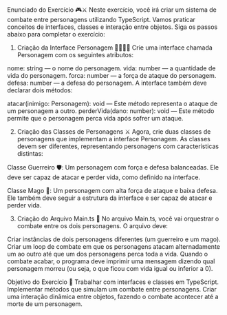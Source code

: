 Enunciado do Exercício 🎮⚔️
Neste exercício, você irá criar um sistema de combate entre personagens utilizando TypeScript. Vamos praticar conceitos de interfaces, classes e interação entre objetos. Siga os passos abaixo para completar o exercício:

1. Criação da Interface Personagem 🧑‍🦰🧙‍♂️
Crie uma interface chamada Personagem com os seguintes atributos:

nome: string — o nome do personagem.
vida: number — a quantidade de vida do personagem.
forca: number — a força de ataque do personagem.
defesa: number — a defesa do personagem.
A interface também deve declarar dois métodos:

atacar(inimigo: Personagem): void — Este método representa o ataque de um personagem a outro.
perderVida(dano: number): void — Este método permite que o personagem perca vida após sofrer um ataque.

2. Criação das Classes de Personagens ⚔️
Agora, crie duas classes de personagens que implementam a interface Personagem. As classes devem ser diferentes, representando personagens com características distintas:

Classe Guerreiro 🛡️: Um personagem com força e defesa balanceadas. Ele deve ser capaz de atacar e perder vida, como definido na interface.

Classe Mago 🔮: Um personagem com alta força de ataque e baixa defesa. Ele também deve seguir a estrutura da interface e ser capaz de atacar e perder vida.

3. Criação do Arquivo Main.ts 📝
No arquivo Main.ts, você vai orquestrar o combate entre os dois personagens. O arquivo deve:

Criar instâncias de dois personagens diferentes (um guerreiro e um mago).
Criar um loop de combate em que os personagens atacam alternadamente um ao outro até que um dos personagens perca toda a vida.
Quando o combate acabar, o programa deve imprimir uma mensagem dizendo qual personagem morreu (ou seja, o que ficou com vida igual ou inferior a 0).

Objetivo do Exercício 🎯
Trabalhar com interfaces e classes em TypeScript.
Implementar métodos que simulam um combate entre personagens.
Criar uma interação dinâmica entre objetos, fazendo o combate acontecer até a morte de um personagem.